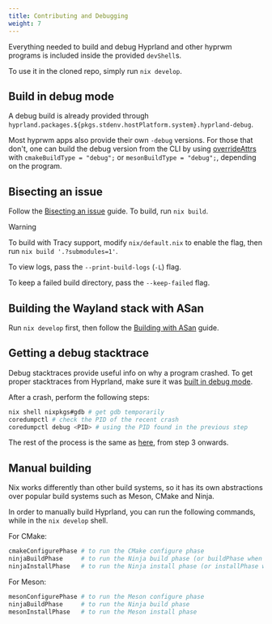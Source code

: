 ```yaml
---
title: Contributing and Debugging
weight: 7
---
```


Everything needed to build and debug Hyprland and other hyprwm programs is
included inside the provided `devShell`s.

To use it in the cloned repo, simply run `nix develop`.

## Build in debug mode

A debug build is already provided through
`hyprland.packages.${pkgs.stdenv.hostPlatform.system}.hyprland-debug`.

Most hyprwm apps also provide their own `-debug` versions. For those that don't,
one can build the debug version from the CLI by using
[overrideAttrs](../Options-Overrides/#using-nix-repl) with
`cmakeBuildType = "debug";` or `mesonBuildType = "debug";`, depending on the
program.

## Bisecting an issue

Follow the
[Bisecting an issue](https://wiki.hypr.land/Crashes-and-Bugs/#bisecting-an-issue)
guide. To build, run `nix build`.

> [!WARNING]
> To build with Tracy support, modify `nix/default.nix` to enable the flag, then run
> `nix build '.?submodules=1'`.

To view logs, pass the `--print-build-logs` (`-L`) flag.

To keep a failed build directory, pass the `--keep-failed` flag.

## Building the Wayland stack with ASan

Run `nix develop` first, then follow the
[Building with ASan](https://wiki.hypr.land/Crashes-and-Bugs/#building-the-wayland-stack-with-asan)
guide.

## Getting a debug stacktrace

Debug stacktraces provide useful info on why a program crashed. To get proper
stacktraces from Hyprland, make sure it was [built in debug mode](#build-in-debug-mode).

After a crash, perform the following steps:

```sh
nix shell nixpkgs#gdb # get gdb temporarily
coredumpctl # check the PID of the recent crash
coredumpctl debug <PID> # using the PID found in the previous step
```

The rest of the process is the same as
[here](../../Crashes-and-Bugs#obtaining-a-debug-stacktrace), from step 3 onwards.

## Manual building

Nix works differently than other build systems, so it has its own abstractions
over popular build systems such as Meson, CMake and Ninja.

In order to manually build Hyprland, you can run the following commands, while
in the `nix develop` shell.

For CMake:

```bash
cmakeConfigurePhase # to run the CMake configure phase
ninjaBuildPhase     # to run the Ninja build phase (or buildPhase when ninja is not available)
ninjaInstallPhase   # to run the Ninja install phase (or installPhase when ninja is not available)
```

For Meson:

```bash
mesonConfigurePhase # to run the Meson configure phase
ninjaBuildPhase     # to run the Ninja build phase
mesonInstallPhase   # to run the Meson install phase
```
